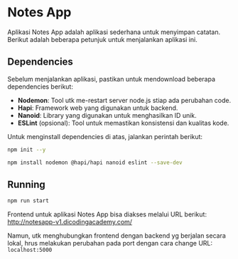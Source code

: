 # Notes App

Aplikasi Notes App adalah aplikasi sederhana untuk menyimpan catatan. Berikut adalah beberapa petunjuk untuk menjalankan aplikasi ini.

## Dependencies

Sebelum menjalankan aplikasi, pastikan untuk mendownload beberapa dependencies berikut:

- **Nodemon**: Tool utk me-restart server node.js stiap ada perubahan code.
- **Hapi**: Framework web yang digunakan untuk backend.
- **Nanoid**: Library yang digunakan untuk menghasilkan ID unik.
- **ESLint** (opsional): Tool untuk memastikan konsistensi dan kualitas kode.

Untuk menginstall dependencies di atas, jalankan perintah berikut:

```bash
npm init --y
```
```bash
npm install nodemon @hapi/hapi nanoid eslint --save-dev
```

## Running
```bash
npm run start
```

Frontend untuk aplikasi Notes App bisa diakses melalui URL berikut:
http://notesapp-v1.dicodingacademy.com/

Namun, utk menghubungkan frontend dengan backend yg berjalan secara lokal, hrus melakukan perubahan pada port dengan cara change URL:  ```localhost:5000```


